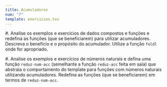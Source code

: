 ```yaml
---
title: Acumuladores
num: "7"
template: exercicios.tex
---
```


#.  Analise os exemplos e exercícios de dados compostos e funções e redefina as
    funções (que se beneficiarem) para utilizar acumuladores. Descreva
    o benefício e o propósito do acumulador. Utilize a função `foldl` onde for
    apropriado.

#.  Analise os exemplos e exercícios de números naturais e defina uma função
    `reduz-num-acc` (semelhante a função `reduz-acc` feita em sala) que
    abstraia o comportamento do template para funções com números naturais
    utilizando acumuladores. Redefina as funções (que se beneficiarem) em
    termos de `reduz-num-acc`.

<!-- vim: set spell spelllang=pt_br: !-->
